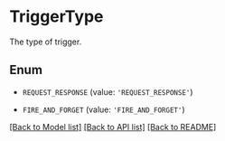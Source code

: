 # TriggerType

The type of trigger.

## Enum

* `REQUEST_RESPONSE` (value: `'REQUEST_RESPONSE'`)

* `FIRE_AND_FORGET` (value: `'FIRE_AND_FORGET'`)

[[Back to Model list]](../README.md#documentation-for-models) [[Back to API list]](../README.md#documentation-for-api-endpoints) [[Back to README]](../README.md)


